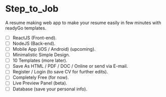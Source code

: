 # Step_to_Job
A resume making web app to make your resume easily in few minutes with readyGo templates.

- [ ] ReactJS (Front-end).
- [ ] NodeJS (Back-end).
- [ ] Mobile App (iOS / Android) (upcoming).
- [ ] Minimalistic Simple Design.
- [ ] 10 Templates (more later).
- [ ] Save As HTML / PDF / DOC / Online or send via E-mail.
- [ ] Register / Login (to save CV for further edits).
- [ ] Completely Free (for now).
- [ ] Live Preview Panel (beta).
- [ ] Database (save your personal info).
